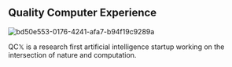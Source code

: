 
## Quality Computer Experience 

![bd50e553-0176-4241-afa7-b94f19c9289a](https://github.com/user-attachments/assets/21363088-6628-4461-9fd9-81191551dc70)

QC𝕏 is a research first artificial intelligence startup working on the intersection of nature and computation. 



